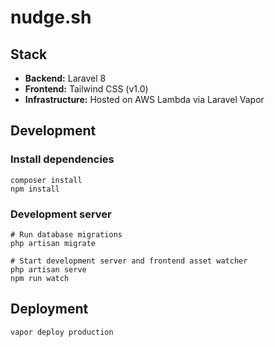 # nudge.sh

## Stack

* **Backend:** Laravel 8
* **Frontend:** Tailwind CSS (v1.0)
* **Infrastructure:** Hosted on AWS Lambda via Laravel Vapor

## Development

### Install dependencies
```
composer install
npm install
```

### Development server
```
# Run database migrations
php artisan migrate

# Start development server and frontend asset watcher
php artisan serve
npm run watch
```

## Deployment

```
vapor deploy production
```
